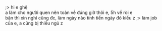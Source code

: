 ;> hi e ghệ<br>
a làm cho người quen nên toàn về đúng giờ thôi e, 5h về ròi e<br>
bận thì xin nghỉ cũng đc, làm ngày nào tính tiền ngày đó kiểu z
;> làm job của e, a cũng bị thiếu ngủ z<br>

